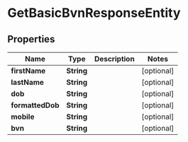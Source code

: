

# GetBasicBvnResponseEntity


## Properties

| Name | Type | Description | Notes |
|------------ | ------------- | ------------- | -------------|
|**firstName** | **String** |  |  [optional] |
|**lastName** | **String** |  |  [optional] |
|**dob** | **String** |  |  [optional] |
|**formattedDob** | **String** |  |  [optional] |
|**mobile** | **String** |  |  [optional] |
|**bvn** | **String** |  |  [optional] |



